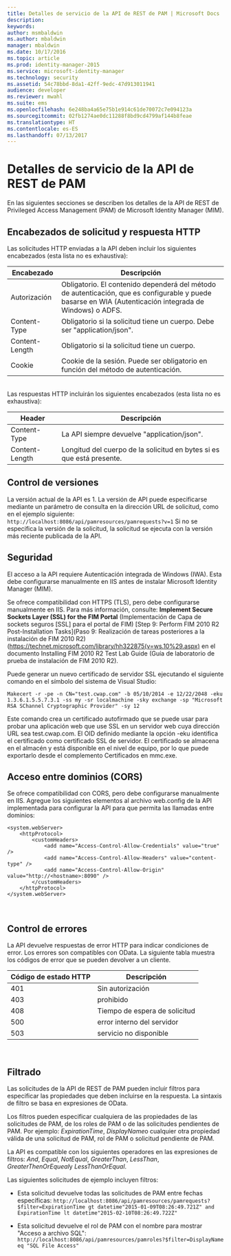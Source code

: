 ```yaml
---
title: Detalles de servicio de la API de REST de PAM | Microsoft Docs
description: 
keywords: 
author: msmbaldwin
ms.author: mbaldwin
manager: mbaldwin
ms.date: 10/17/2016
ms.topic: article
ms.prod: identity-manager-2015
ms.service: microsoft-identity-manager
ms.technology: security
ms.assetid: 54c78bbd-8da1-42ff-9edc-47d913011941
audience: developer
ms.reviewer: mwahl
ms.suite: ems
ms.openlocfilehash: 6e248ba4a65e75b1e914c61de70072c7e094123a
ms.sourcegitcommit: 02fb1274ae0dc11288f8bd9cd4799af144b8feae
ms.translationtype: HT
ms.contentlocale: es-ES
ms.lasthandoff: 07/13/2017
---
```

# <a name="pam-rest-api-service-details"></a>Detalles de servicio de la API de REST de PAM
En las siguientes secciones se describen los detalles de la API de REST de Privileged Access Management (PAM) de Microsoft Identity Manager (MIM).

## <a name="http-request-and-response-headers"></a>Encabezados de solicitud y respuesta HTTP

Las solicitudes HTTP enviadas a la API deben incluir los siguientes encabezados (esta lista no es exhaustiva):

Encabezado | Descripción
-------|------------
Autorización | Obligatorio. El contenido dependerá del método de autenticación, que es configurable y puede basarse en WIA (Autenticación integrada de Windows) o ADFS.
Content-Type | Obligatorio si la solicitud tiene un cuerpo. Debe ser "application/json".
Content-Length | Obligatorio si la solicitud tiene un cuerpo. 
Cookie | Cookie de la sesión. Puede ser obligatorio en función del método de autenticación.
<br/>
Las respuestas HTTP incluirán los siguientes encabezados (esta lista no es exhaustiva):

Header | Descripción
-------|------------
Content-Type | La API siempre devuelve "application/json".
Content-Length | Longitud del cuerpo de la solicitud en bytes si es que está presente.

## <a name="versioning"></a>Control de versiones 
La versión actual de la API es 1. La versión de API puede especificarse mediante un parámetro de consulta en la dirección URL de solicitud, como en el ejemplo siguiente: `http://localhost:8086/api/pamresources/pamrequests?v=1` Si no se especifica la versión de la solicitud, la solicitud se ejecuta con la versión más reciente publicada de la API. 

## <a name="security"></a>Seguridad 
El acceso a la API requiere Autenticación integrada de Windows (IWA). Esta debe configurarse manualmente en IIS antes de instalar Microsoft Identity Manager (MIM).

Se ofrece compatibilidad con HTTPS (TLS), pero debe configurarse manualmente en IIS. Para más información, consulte: **Implement Secure Sockets Layer (SSL) for the FIM Portal** (Implementación de Capa de sockets seguros [SSL] para el portal de FIM) [Step 9: Perform FIM 2010 R2 Post-Installation Tasks]\(Paso 9: Realización de tareas posteriores a la instalación de FIM 2010 R2) (https://technet.microsoft.com/library/hh322875(v=ws.10%29.aspx) en el documento Installing FIM 2010 R2 Test Lab Guide (Guía de laboratorio de prueba de instalación de FIM 2010 R2). 

Puede generar un nuevo certificado de servidor SSL ejecutando el siguiente comando en el símbolo del sistema de Visual Studio:
```
Makecert -r -pe -n CN="test.cwap.com" -b 05/10/2014 -e 12/22/2048 -eku 1.3.6.1.5.5.7.3.1 -ss my -sr localmachine -sky exchange -sp "Microsoft RSA SChannel Cryptographic Provider" -sy 12
```
 
Este comando crea un certificado autofirmado que se puede usar para probar una aplicación web que use SSL en un servidor web cuya dirección URL sea test.cwap.com. El OID definido mediante la opción -eku identifica el certificado como certificado SSL de servidor. El certificado se almacena en el almacén y está disponible en el nivel de equipo, por lo que puede exportarlo desde el complemento Certificados en mmc.exe.

## <a name="cross-domain-access-cors"></a>Acceso entre dominios (CORS) 
Se ofrece compatibilidad con CORS, pero debe configurarse manualmente en IIS. Agregue los siguientes elementos al archivo web.config de la API implementada para configurar la API para que permita las llamadas entre dominios: 

```
<system.webServer>       
    <httpProtocol> 
        <customHeaders> 
            <add name="Access-Control-Allow-Credentials" value="true"  /> 
            <add name="Access-Control-Allow-Headers" value="content-type" /> 
            <add name="Access-Control-Allow-Origin" value="http://<hostname>:8090" /> 
        </customHeaders> 
    </httpProtocol> 
</system.webServer> 
```
<br/>

## <a name="error-handling"></a>Control de errores 
La API devuelve respuestas de error HTTP para indicar condiciones de error. Los errores son compatibles con OData. La siguiente tabla muestra los códigos de error que se pueden devolver a un cliente.

Código de estado HTTP | Descripción
-----------------|------------
401 | Sin autorización 
403 | prohibido 
408 | Tiempo de espera de solicitud   
500 | error interno del servidor 
503 | servicio no disponible 
<br/>

## <a name="filtering"></a>Filtrado 
Las solicitudes de la API de REST de PAM pueden incluir filtros para especificar las propiedades que deben incluirse en la respuesta. La sintaxis de filtro se basa en expresiones de OData.

Los filtros pueden especificar cualquiera de las propiedades de las solicitudes de PAM, de los roles de PAM o de las solicitudes pendientes de PAM. Por ejemplo: *ExpirationTime*, *DisplayName*o cualquier otra propiedad válida de una solicitud de PAM, rol de PAM o solicitud pendiente de PAM.

La API es compatible con los siguientes operadores en las expresiones de filtros: *And*, *Equal*, *NotEqual*, *GreaterThan*, *LessThan*, *GreaterThenOrEqueal*y *LessThanOrEqual*. 

Las siguientes solicitudes de ejemplo incluyen filtros:

- Esta solicitud devuelve todas las solicitudes de PAM entre fechas específicas: `http://localhost:8086/api/pamresources/pamrequests?$filter=ExpirationTime gt datetime"2015-01-09T08:26:49.721Z" and ExpirationTime lt datetime"2015-02-10T08:26:49.722Z" `
 
- Esta solicitud devuelve el rol de PAM con el nombre para mostrar "Acceso a archivo SQL": `http://localhost:8086/api/pamresources/pamroles?$filter=DisplayName eq "SQL File Access" `
